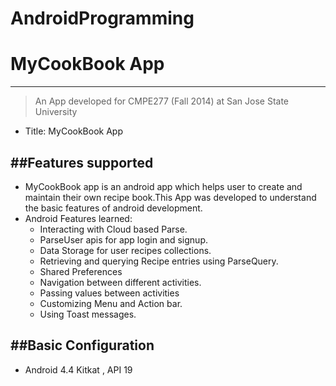 # AndroidProgramming
# MyCookBook App 
--------------

> An App developed for CMPE277 (Fall 2014)
> at San Jose State University
 - Title: MyCookBook App
 
##Features supported
--------------
 - MyCookBook app is an android app which helps user to create and maintain their own recipe book.This App was developed to understand the basic features of android development.  
 - Android Features learned:
 	*	Interacting with Cloud based Parse.
	*	ParseUser apis for app login and signup.
	*	Data Storage for user recipes collections.
	*	Retrieving and querying Recipe entries using ParseQuery.
	*	Shared Preferences
	*	Navigation between different activities.
	*	Passing values between activities
	*	Customizing Menu and Action bar.
	*	Using Toast messages.    
 
##Basic Configuration
--------------
* Android 4.4 Kitkat , API 19 
